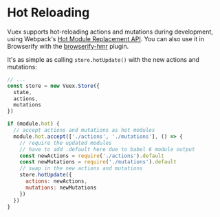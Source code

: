 # Hot Reloading

Vuex supports hot-reloading actions and mutations during development, using Webpack's [Hot Module Replacement API](https://webpack.github.io/docs/hot-module-replacement.html). You can also use it in Browserify with the [browserify-hmr](https://github.com/AgentME/browserify-hmr/) plugin.

It's as simple as calling `store.hotUpdate()` with the new actions and mutations:

``` js
// ...
const store = new Vuex.Store({
  state,
  actions,
  mutations
})

if (module.hot) {
  // accept actions and mutations as hot modules
  module.hot.accept(['./actions', './mutations'], () => {
    // require the updated modules
    // have to add .default here due to babel 6 module output
    const newActions = require('./actions').default
    const newMutations = require('./mutations').default
    // swap in the new actions and mutations
    store.hotUpdate({
      actions: newActions,
      mutations: newMutations
    })
  })
}
```
